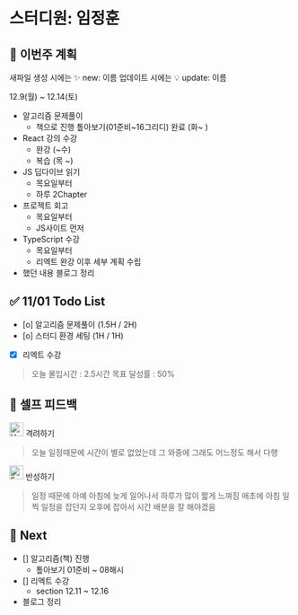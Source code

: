 # 스터디원: 임정훈

## 🚀 이번주 계획

새파일 생성 시에는 :sparkles: new: 이름
업데이트 시에는 :bulb: update: 이름

12.9(월) ~ 12.14(토)

- 알고리즘 문제풀이
  - 책으로 진행 톺아보기(01준비~16그리디) 완료 (화~ )
- React 강의 수강
  - 완강 (~수)
  - 복습 (목 ~)
- JS 딥다이브 읽기
  - 목요일부터
  - 하루 2Chapter
- 프로젝트 회고
  - 목요일부터
  - JS사이트 먼저
- TypeScript 수강
  - 목요일부터
  - 리엑트 완강 이후 세부 계획 수립
- 했던 내용 블로그 정리

## ✅ 11/01 Todo List

- [o] 알고리즘 문제풀이 (1.5H / 2H)
- [o] 스터디 환경 세팅 (1H / 1H)
- [x] 리엑트 수강

> 오늘 몰입시간 : 2.5시간
> 목표 달성률 : 50%

## 🎉 셀프 피드백

<img src="https://raw.githubusercontent.com/Tarikul-Islam-Anik/Animated-Fluent-Emojis/master/Emojis/Smilies/Hugging%20Face.png" alt="Hugging Face" width="25" height="25"> 격려하기</img>

> 오늘 일정때문에 시간이 별로 없었는데 그 와중에 그래도
> 어느정도 해서 다행

<img src="https://raw.githubusercontent.com/Tarikul-Islam-Anik/Animated-Fluent-Emojis/master/Emojis/Smilies/Face%20with%20Monocle.png" alt="Face with Monocle" width="25" height="25"> 반성하기</img>

> 일정 때문에 아예 아침에 늦게 일어나서 하루가 많이 짧게 느껴짐
> 애초에 아침 일찍 일정을 잡던지 오후에 잡아서 시간 배분을 잘 해야겠음

## 🌱 Next

- [] 알고리즘(책) 진행
  - 톺아보기 01준비 ~ 08해시
- [] 리엑트 수강
  - section 12.11 ~ 12.16
- 블로그 정리
